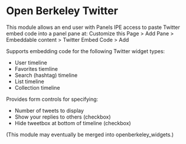 # Open Berkeley Twitter

This module allows an end user with Panels IPE access to paste Twitter
embed code into a panel pane at: Customize this Page > Add Pane >
Embeddable content > Twitter Embed Code > Add

Supports embedding code for the following Twitter widget types:
* User timeline
* Favorites tiemline
* Search (hashtag) timeline
* List timeline
* Collection timeline

Provides form controls for specifying:
* Number of tweets to display
* Show your replies to others (checkbox)
* Hide tweetbox at bottom of timeline (checkbox)

(This module may eventually be merged into openberkeley_widgets.)
